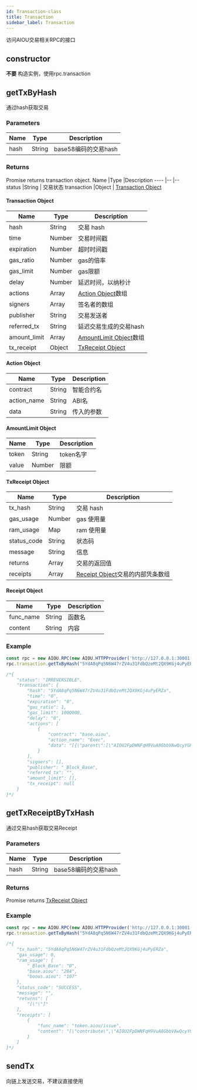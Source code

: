 ```yaml
---
id: Transaction-class
title: Transaction
sidebar_label: Transaction
---
```


访问AIOU交易相关RPC的接口

## constructor
<b>不要</b> 构造实例，使用rpc.transaction

## getTxByHash
通过hash获取交易

### Parameters
Name             |Type       |Description
----                |--         |--
hash 		|String          | base58编码的交易hash

### Returns
Promise returns transaction object.
Name             |Type       |Description
----                |--         |--
status 		|String          | 交易状态
transaction |Object 		 | [Transaction Object](7-aiou-js/Blockchain-class.md#transaction-object)

#### Transaction Object
Name             |Type       |Description
----                |--         |--
hash 			|String          | 交易 hash
time 			|Number 		 | 交易时间戳
expiration 		|Number          | 超时时间戳
gas_ratio 		|Number          | gas的倍率
gas_limit  		|Number          | gas限额
delay 			|Number          | 延迟时间，以纳秒计
actions 		|Array           | [Action Object](#action-object)数组
signers 		|Array           | 签名者的数组
publisher 		|String          | 交易发送者
referred_tx 	|String          | 延迟交易生成的交易hash
amount_limit	|Array			 | [AmountLimit Object](#amountlimit-object)数组
tx_receipt 		|Object          | [TxReceipt Object](#txreceipt-object)

#### Action Object
Name             |Type       |Description
----                |--         |--
contract 			|String          | 智能合约名
action_name 			|String 		 | ABI名
data 		|String          | 传入的参数

#### AmountLimit Object
Name             |Type       |Description
----                |--         |--
token 			|String          | token名字
value 			|Number 		 | 限额

#### TxReceipt Object
Name             |Type       |Description
----                |--         |--
tx_hash 			|String          | 交易 hash
gas_usage 			|Number 		 | gas 使用量
ram_usage 		|Map          | ram 使用量
status_code 		|String          | 状态码
message  		|String          | 信息
returns 			|Array          | 交易的返回值
receipts 		|Array           | [Receipt Object](#receipt-object)交易的内部凭条数组

#### Receipt Object
Name             |Type       |Description
----                |--         |--
func_name 			|String          | 函数名
content 			|String 		 | 内容

### Example
```javascript
const rpc = new AIOU.RPC(new AIOU.HTTPProvider('http://127.0.0.1:30001'));
rpc.transaction.getTxByHash("5YdA8qPq5N6W47rZV4u31FdbQzeMt2QX9KGj4uPyERZa").then(console.log);

/*{
	"status": "IRREVERSIBLE",
	"transaction": {
		"hash": "5YdA8qPq5N6W47rZV4u31FdbQzeMt2QX9KGj4uPyERZa",
		"time": "0",
		"expiration": "0",
		"gas_ratio": 1,
		"gas_limit": 1000000,
		"delay": "0",
		"actions": [
			{
				"contract": "base.aiou",
				"action_name": "Exec",
				"data": "[{\"parent\":[\"AIOU2FpDWNFqH9VuA8GbbVAwQcyYGHZxFeiTwSyaeyXnV84yJZAG7A\", \"0\"]}]"
			}
		],
		"signers": [],
		"publisher": "_Block_Base",
		"referred_tx": "",
		"amount_limit": [],
		"tx_receipt": null
	}
}*/
```

## getTxReceiptByTxHash
通过交易hash获取交易Receipt

### Parameters
Name             |Type       |Description
----                |--         |--
hash 		|String          | base58编码的交易hash

### Returns
Promise returns [TxReceipt Object](#txreceipt-object)

### Example
```javascript
const rpc = new AIOU.RPC(new AIOU.HTTPProvider('http://127.0.0.1:30001'));
rpc.transaction.getTxByHash("5YdA8qPq5N6W47rZV4u31FdbQzeMt2QX9KGj4uPyERZa").then(console.log);

/*{
	"tx_hash": "5YdA8qPq5N6W47rZV4u31FdbQzeMt2QX9KGj4uPyERZa",
	"gas_usage": 0,
	"ram_usage": {
		"_Block_Base": "0",
		"base.aiou": "284",
		"bonus.aiou": "107"
	},
	"status_code": "SUCCESS",
	"message": "",
	"returns": [
		"[\"\"]"
	],
	"receipts": [
		{
			"func_name": "token.aiou/issue",
			"content": "[\"contribute\",\"AIOU2FpDWNFqH9VuA8GbbVAwQcyYGHZxFeiTwSyaeyXnV84yJZAG7A\",\"900\"]"
		}
	]
}*/
```

## sendTx
向链上发送交易，不建议直接使用
